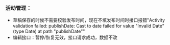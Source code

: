 ### 活动管理：

- 草稿保存的时候不需要校验发布时间，现在不填发布时间时接口报错"Activity validation failed: publishDate: Cast to date failed for value \"Invalid Date\" (type Date) at path \"publishDate\""
- 编辑接口：暂停/恢复无效，接口请求成功，数据不改
